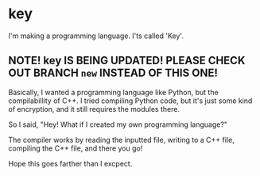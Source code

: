 # key
I'm making a programming language. I'ts called 'Key'.

## NOTE! key IS BEING UPDATED! PLEASE CHECK OUT BRANCH `new` INSTEAD OF THIS ONE!

Basically, I wanted a programming language like Python, but the compilabillity of C++.
I tried compiling Python code, but it's just some kind of encryption, and it still requires the modules there.

So I said, "Hey! What if I created my own programming language?"

The compiler works by reading the inputted file, writing to a C++ file, compiling the C++ file, and there you go!

Hope this goes farther than I excpect.
